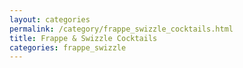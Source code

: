 ```yaml
---
layout: categories
permalink: /category/frappe_swizzle_cocktails.html
title: Frappe & Swizzle Cocktails
categories: frappe_swizzle
---
```

